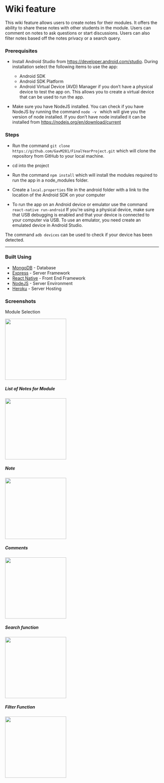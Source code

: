 # Wiki feature
This wiki feature allows users to create notes for their modules. It offers the ability to share these notes with other students in the module. Users can comment on notes to ask questions or start discussions.
Users can also filter notes based off the notes privacy or a search query.

### Prerequisites
- Install Android Studio from https://developer.android.com/studio. During installation select the following items to use the app:
    -	Android SDK
    -	Android SDK Platform
    - Android Virtual Device (AVD) Manager if you don’t have a physical device to test the app on. This allows you to create a virtual device that can be used to run the app.

- Make sure you have NodeJS installed. You can check if you have NodeJS by running the command
  `node -v `
  which will give you the version of node installed. If you don’t have node installed it can be installed from https://nodejs.org/en/download/current

### Steps
- Run the command
  `git clone https://github.com/GavM281/FinalYearProject.git`
  which will clone the repository from GitHub to your local machine.
- cd into the project

- Run the command
  `npm install`
  which will install the modules required to run the app in a node_modules folder.
- Create a `local.properties` file in the android folder with a link to the location of the Android SDK on your computer

- To run the app on an Android device or emulator use the command
  `react-native run-android`
  If you're using a physical device, make sure that USB debugging is enabled and that your device is connected to your computer via USB.
  To use an emulator, you need create an emulated device in Android Studio.

The command
`adb devices`
can be used to check if your device has been detected.


<hr>

### Built Using
- [MongoDB](https://www.mongodb.com/) - Database
- [Express](https://expressjs.com/) - Server Framework
- [React Native](https://reactnative.dev/) - Front End Framework
- [NodeJS](https://nodejs.org/en/) - Server Environment
- [Heroku](https://www.heroku.com/) - Server Hosting

### Screenshots
Module Selection
 
<img src="https://user-images.githubusercontent.com/25159545/230784504-f5314782-6f85-4e8f-a28f-477e4a1d53cc.jpg" width="200" />

##### List of Notes for Module
<img src="https://user-images.githubusercontent.com/25159545/230784536-8ff58291-12c6-4b7f-b8e3-184eae58d54b.jpg" width="200" />

##### Note
<img src="https://user-images.githubusercontent.com/25159545/230784557-3224ca32-6add-4099-be1a-34081fc30fc2.jpg" width="200" />

##### Comments
<img src="https://user-images.githubusercontent.com/25159545/230784583-426cb4c7-8d35-4ad9-aae8-f764506008eb.jpg" width="200" />

##### Search function
<img src="https://user-images.githubusercontent.com/25159545/230784608-57a5653a-dbb8-43fb-908b-5c2e2c775928.jpg" width="200" />

##### Filter Function
<img src="https://user-images.githubusercontent.com/25159545/230784613-dd06f73d-8124-4e23-ac0a-5e1fb1822dc4.jpg" width="200" />

